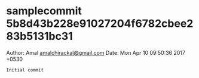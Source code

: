 # samplecommit 5b8d43b228e91027204f6782cbee283b5131bc31
Author: Amal <amalchirackal@gmail.com>
Date:   Mon Apr 10 09:50:36 2017 +0530

    Initial commit
